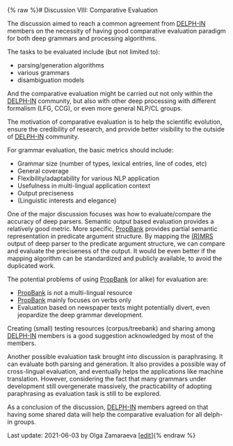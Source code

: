 {% raw %}# Discussion VIII: Comparative Evaluation

The discussion aimed to reach a common agreement from
[DELPH-IN](http://www.delph-in.net/) members on the necessity of having
good comparative evaluation paradigm for both deep grammars and
processing algorithms.

The tasks to be evaluated include (but not limited to):

- parsing/generation algorithms
- various grammars
- disambiguation models

And the comparative evaluation might be carried out not only within the
[DELPH-IN](http://www.delph-in.net/) community, but also with other deep
processing with different formalism (LFG, CCG), or even more general
NLP/CL groups.

The motivation of comparative evaluation is to help the scientific
evolution, ensure the credibility of research, and provide better
visibility to the outside of [DELPH-IN](http://www.delph-in.net/)
community.

For grammar evaluation, the basic metrics should include:

- Grammar size (number of types, lexical entries, line of codes, etc)
- General coverage
- Flexibility/adaptability for various NLP application
- Usefulness in multi-lingual application context
- Output preciseness
- (Linguistic interests and elegance)

One of the major discussion focuses was how to evaluate/compare the
accuracy of deep parsers. Semantic output based evaluation provides a
relatively good metric. More specific,
[PropBank](http://www.cis.upenn.edu/~ace/) provides partial semantic
representation in predicate argument structure. By mapping the
[(R)MRS](https://delph-in.github.io/docs/tools/RmrsTop) output of deep parser to
the predicate argument structure, we can compare and evaluate the
preciseness of the output. It would be even better if the mapping
algorithm can be standardized and publicly available, to avoid the
duplicated work.

The potential problems of using
[PropBank](http://www.cis.upenn.edu/~ace/) (or alike) for evaluation
are:

- [PropBank](http://www.cis.upenn.edu/~ace/) is not a multi-lingual
resource
- [PropBank](http://www.cis.upenn.edu/~ace/) mainly focuses on verbs
only
- Evaluation based on newspaper texts might potentially divert, even
jeopardize the deep grammar development.

Creating (small) testing resources (corpus/treebank) and sharing among
[DELPH-IN](http://www.delph-in.net/) members is a good suggestion
acknowledged by most of the members.

Another possible evaluation task brought into discussion is
paraphrasing. It can evaluate both parsing and generation. It also
provides a possible way of cross-lingual evaluation, and eventually
helps the applications like machine translation. However, considering
the fact that many grammars under development still overgenerate
massively, the practicability of adopting paraphrasing as evaluation
task is still to be explored.

As a conclusion of the discussion, [DELPH-IN](http://www.delph-in.net/)
members agreed on that having some shared data will help the comparative
evaluation for all delph-in groups.

Last update: 2021-06-03 by Olga Zamaraeva [[edit](https://github.com/delph-in/docs/wiki/LisbonEvaluationDiscussion/_edit)]{% endraw %}
